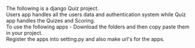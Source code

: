 The following is a django Quiz project.  
Users app handles all the users data and authentication system while Quiz app handles the Quizes and Scoring.  
To use the following apps - Download the folders and then copy paste them in your project.  
Register the apps into setting.py and also make url's for the apps.
